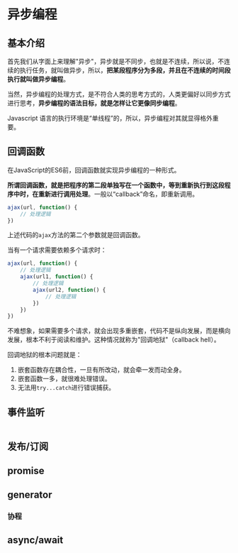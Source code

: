 # 异步编程

## 基本介绍
首先我们从字面上来理解"异步"，异步就是不同步，也就是不连续，所以说，不连续的执行任务，就叫做异步，所以，**把某段程序分为多段，并且在不连续的时间段执行就叫做异步编程**。

当然，异步编程的处理方式，是不符合人类的思考方式的，人类更偏好以同步方式进行思考，**异步编程的语法目标，就是怎样让它更像同步编程**。

Javascript 语言的执行环境是“单线程”的，所以，异步编程对其就显得格外重要。

## 回调函数
在JavaScript的ES6前，回调函数就实现异步编程的一种形式。

**所谓回调函数，就是把程序的第二段单独写在一个函数中，等到重新执行到这段程序中时，在重新进行调用处理**。一般以“callback”命名，即重新调用。
```js
ajax(url, function() {
    // 处理逻辑
})
```
上述代码的`ajax`方法的第二个参数就是回调函数。

当有一个请求需要依赖多个请求时：
```js
ajax(url, function() {
    // 处理逻辑
    ajax(url1, function() {
        // 处理逻辑
        ajax(url2, function() {
            // 处理逻辑
        })
    })
})
```
不难想象，如果需要多个请求，就会出现多重嵌套，代码不是纵向发展，而是横向发展，根本不利于阅读和维护。这种情况就称为"回调地狱"（callback hell）。

回调地狱的根本问题就是：
1. 嵌套函数存在耦合性，一旦有所改动，就会牵一发而动全身。
2. 嵌套函数一多，就很难处理错误。
3. 无法用`try...catch`进行错误捕获。

## 事件监听
```js

```

## 发布/订阅

## promise

## generator 

### 协程

## async/await